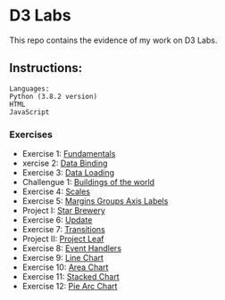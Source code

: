 # D3 Labs

This repo contains the evidence of my work on D3 Labs.


## Instructions:
```
Languages: 
Python (3.8.2 version)
HTML
JavaScript

```

### Exercises

- Exercise 1: [Fundamentals](https://github.com/gcastillo56/com139-class/blob/master/Fluid_Sim/fluid.py) 
- xercise 2: [Data Binding](https://github.com/gcastillo56/com139-class/blob/master/Fluid_Sim/fluid.py)
- Exercise 3: [Data Loading](https://github.com/gcastillo56/com139-class/blob/master/Fluid_Sim/fluid.py)
- Challengue 1: [Buildings of the world](https://github.com/gcastillo56/com139-class/blob/master/Fluid_Sim/fluid.py)
- Exercise 4: [Scales](https://github.com/gcastillo56/com139-class/blob/master/Fluid_Sim/fluid.py)
- Exercise 5: [Margins Groups Axis Labels](https://github.com/gcastillo56/com139-class/blob/master/Fluid_Sim/fluid.py)
- Project I: [Star Brewery](https://github.com/gcastillo56/com139-class/blob/master/Fluid_Sim/fluid.py)
- Exercise 6: [Update](https://github.com/gcastillo56/com139-class/blob/master/Fluid_Sim/fluid.py)
- Exercise 7: [Transitions](https://github.com/gcastillo56/com139-class/blob/master/Fluid_Sim/fluid.py)
- Project II: [Project Leaf](https://github.com/gcastillo56/com139-class/blob/master/Fluid_Sim/fluid.py)
- Exercise 8: [Event Handlers](https://github.com/gcastillo56/com139-class/blob/master/Fluid_Sim/fluid.py)
- Exercise 9: [Line Chart](https://github.com/gcastillo56/com139-class/blob/master/Fluid_Sim/fluid.py)
- Exercise 10: [Area Chart](https://github.com/gcastillo56/com139-class/blob/master/Fluid_Sim/fluid.py)
- Exercise 11: [Stacked Chart](https://github.com/gcastillo56/com139-class/blob/master/Fluid_Sim/fluid.py)
- Exercise 12: [Pie Arc Chart](https://github.com/gcastillo56/com139-class/blob/master/Fluid_Sim/fluid.py)






